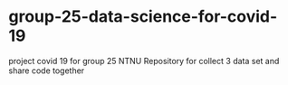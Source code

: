 # group-25-data-science-for-covid-19
project covid 19 for group 25 NTNU
Repository for collect 3 data set and share code together
